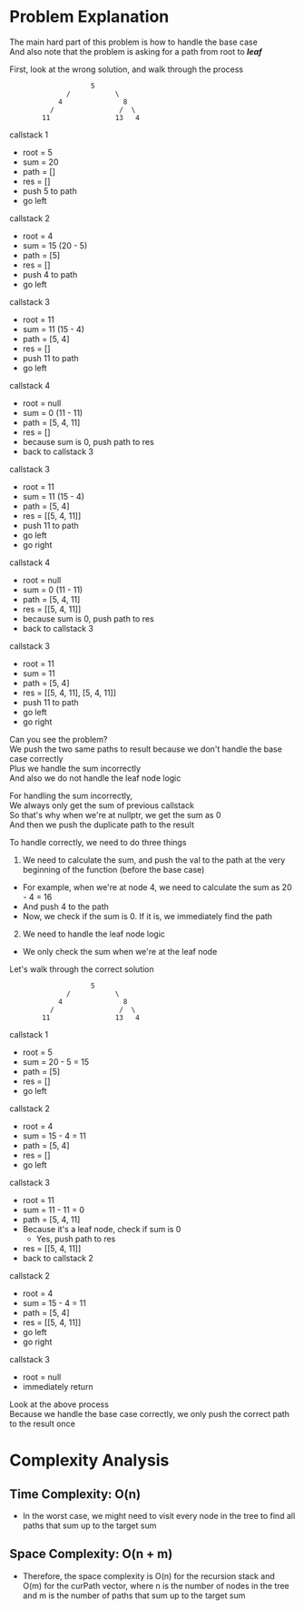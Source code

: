 # Problem Explanation

The main hard part of this problem is how to handle the base case<br>
And also note that the problem is asking for a path from root to ***leaf***<br>

First, look at the wrong solution, and walk through the process<br>
```
                    5
              /           \
            4               8
          /                /  \
        11                13   4
```
callstack 1
- root = 5
- sum = 20
- path = []
- res = []
- push 5 to path
- go left

callstack 2
- root = 4
- sum = 15 (20 - 5)
- path = [5]
- res = []
- push 4 to path
- go left

callstack 3
- root = 11
- sum = 11 (15 - 4)
- path = [5, 4]
- res = []
- push 11 to path
- go left

callstack 4
- root = null
- sum = 0 (11 - 11)
- path = [5, 4, 11]
- res = []
- because sum is 0, push path to res
- back to callstack 3

callstack 3
- root = 11
- sum = 11 (15 - 4)
- path = [5, 4]
- res = [[5, 4, 11]]
- push 11 to path
- go left
- go right

callstack 4
- root = null
- sum = 0 (11 - 11)
- path = [5, 4, 11]
- res = [[5, 4, 11]]
- because sum is 0, push path to res
- back to callstack 3

callstack 3
- root = 11
- sum = 11
- path = [5, 4]
- res = [[5, 4, 11], [5, 4, 11]]
- push 11 to path
- go left
- go right

Can you see the problem?<br>
We push the two same paths to result because we don't handle the base case correctly<br>
Plus we handle the sum incorrectly<br>
And also we do not handle the leaf node logic<br>

For handling the sum incorrectly,<br>
We always only get the sum of previous callstack<br>
So that's why when we're at nullptr, we get the sum as 0<br>
And then we push the duplicate path to the result<br>

To handle correctly, we need to do three things<br>
1. We need to calculate the sum, and push the val to the path at the very beginning of the function (before the base case)<br>
  - For example, when we're at node 4, we need to calculate the sum as 20 - 4 = 16<br>
  - And push 4 to the path<br>
  - Now, we check if the sum is 0. If it is, we immediately find the path<br>
2. We need to handle the leaf node logic<br>
  - We only check the sum when we're at the leaf node<br>

Let's walk through the correct solution<br>
```
                    5
              /           \
            4               8
          /                /  \
        11                13   4
```
callstack 1
- root = 5
- sum = 20 - 5 = 15
- path = [5]
- res = []
- go left

callstack 2
- root = 4
- sum = 15 - 4 = 11
- path = [5, 4]
- res = []
- go left

callstack 3
- root = 11
- sum = 11 - 11 = 0
- path = [5, 4, 11]
- Because it's a leaf node, check if sum is 0
  - Yes, push path to res
- res = [[5, 4, 11]]
- back to callstack 2

callstack 2
- root = 4
- sum = 15 - 4 = 11
- path = [5, 4]
- res = [[5, 4, 11]]
- go left
- go right

callstack 3
- root = null
- immediately return

Look at the above process<br>
Because we handle the base case correctly, we only push the correct path to the result once<br>


# Complexity Analysis
## Time Complexity: O(n)
- In the worst case, we might need to visit every node in the tree to find all paths that sum up to the target sum

## Space Complexity: O(n + m)
- Therefore, the space complexity is O(n) for the recursion stack and O(m) for the curPath vector, where n is the number of nodes in the tree and m is the number of paths that sum up to the target sum

